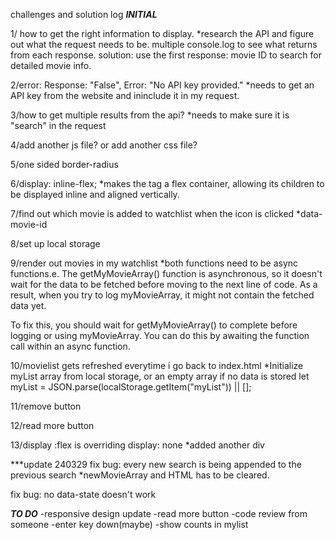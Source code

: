 challenges and solution log
***INITIAL***

1/ how to get the right information to display.
*research the API and figure out what the request needs to be.
multiple console.log to see what returns from each response.
solution: use the first response: movie ID to search for detailed movie info.

2/error: Response: "False", Error: "No API key provided."
*needs to get an API key from the website and ininclude it in my request.

3/how to get multiple results from the api?
*needs to make sure it is "search" in the request

4/add another js file? or add another css file?


5/one sided border-radius

6/display: inline-flex; 
*makes the <a> tag a flex container, allowing its children to be displayed inline and aligned vertically.

7/find out which movie is added to watchlist when the icon is clicked
*data-movie-id

8/set up local storage

9/render out movies in my watchlist 
*both functions need to be async functions.e. The getMyMovieArray() function is asynchronous, so it doesn't wait for the data to be fetched before moving to the next line of code. As a result, when you try to log myMovieArray, it might not contain the fetched data yet.

To fix this, you should wait for getMyMovieArray() to complete before logging or using myMovieArray. You can do this by awaiting the function call within an async function.

10/movielist gets refreshed everytime i go back to index.html
*Initialize myList array from local storage, or an empty array if no data is stored
let myList = JSON.parse(localStorage.getItem("myList")) || [];

11/remove button

12/read more button

13/display :flex is overriding display: none
*added another div

***update 240329
fix bug: every new search is being appended to the previous search
*newMovieArray and HTML has to be cleared.

fix bug: no data-state doesn't work


***TO DO***
-responsive design update
-read more button
-code review from someone
-enter key down(maybe)
-show counts in mylist
